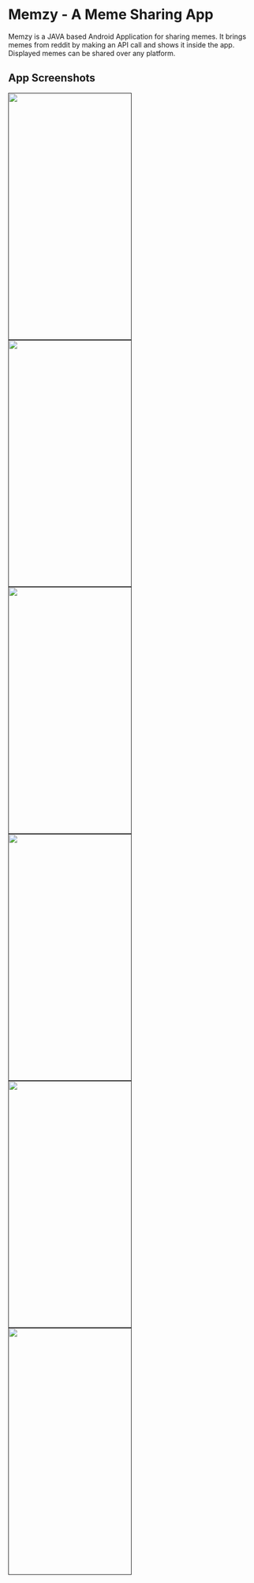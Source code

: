 # Memzy - A Meme Sharing App
Memzy is a JAVA based Android Application for sharing memes. It brings memes from reddit by making an API call and shows it inside the app. Displayed memes can be shared over any platform.
## App Screenshots
<a href="">
<img src="https://user-images.githubusercontent.com/43547408/107189255-1556dd00-6a0f-11eb-9187-a9efb2150a73.png"
align="left"
height="500"
width="250">
<img src="https://user-images.githubusercontent.com/43547408/107189625-a928a900-6a0f-11eb-9b4f-6d1343cbc584.png"
align="left"
height="500"
width="250">
<img src="https://user-images.githubusercontent.com/43547408/107189715-cd848580-6a0f-11eb-9b22-74462c7efcb1.png"
align="left"
height="500"
width="250">

<img src="https://user-images.githubusercontent.com/43547408/107189770-e7be6380-6a0f-11eb-8d82-cf25126cfcfc.png"
align="left"
height="500"
width="250">
<img src="https://user-images.githubusercontent.com/43547408/107190575-f5281d80-6a10-11eb-9711-c5782b2f998d.png"
align="left"
height="500"
width="250">
<img src="https://user-images.githubusercontent.com/43547408/107189963-2e13c280-6a10-11eb-8b3d-d62892612381.png"
align="left"
height="500"
width="250">
</a>
